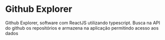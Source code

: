 # Github Explorer

Github Explorer, software com ReactJS utilizando typescript. Busca na API do github os repositórios e armazena na aplicação permitindo acesso aos dados
